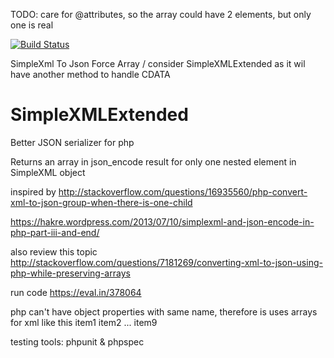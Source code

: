 TODO: care for @attributes, so the array could have 2 elements, but only one is real

[![Build Status](https://travis-ci.org/vitr/SimpleXMLExtended.svg?branch=master)](https://travis-ci.org/vitr/SimpleXMLExtended)

SimpleXml To Json Force Array / consider SimpleXMLExtended as it wil have another method to handle CDATA

# SimpleXMLExtended
Better JSON serializer for php

Returns an array in json_encode result for only one nested element in SimpleXML object

inspired by http://stackoverflow.com/questions/16935560/php-convert-xml-to-json-group-when-there-is-one-child

https://hakre.wordpress.com/2013/07/10/simplexml-and-json-encode-in-php-part-iii-and-end/   

also review this topic
http://stackoverflow.com/questions/7181269/converting-xml-to-json-using-php-while-preserving-arrays


run code
https://eval.in/378064

php can't have object properties with same name, therefore is uses arrays for xml like this
<list>
  <node>item1</node>
  <node>item2</node>
  ...
  <node>item9</node>
</list>  

testing tools: phpunit & phpspec
